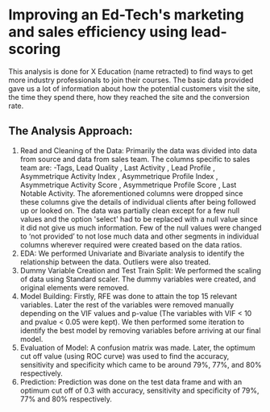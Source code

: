 # Improving an Ed-Tech's marketing and sales efficiency using lead-scoring 

This analysis is done for X Education (name retracted) to find ways to get more industry professionals to join
their courses. The basic data provided gave us a lot of information about how the potential customers
visit the site, the time they spend there, how they reached the site and the conversion rate.

## The Analysis Approach:

1. Read and Cleaning of the Data: Primarily the data was divided into data from source and data from sales team. The columns specific to sales team are: -Tags, Lead Quality , Last Activity , Lead Profile , Asymmetrique Activity Index , Asymmetrique Profile Index , Asymmetrique Activity Score , Asymmetrique Profile Score , Last Notable Activity. The aforementioned columns were dropped since these columns give the details of individual clients after being followed up or looked on. The data was partially clean except for a few null values and the option 'select' had to be replaced with a null value since it did not give us much information. Few of the null values were changed to ‘not provided’ to not lose much data and other segments in individual columns wherever required were created based on the data ratios.
2. EDA: We performed Univariate and Bivariate analysis to identify the relationship between the data. Outliers were also treated.
3. Dummy Variable Creation and Test Train Split: We performed the scaling of data using Standard scaler. The dummy variables were created, and original elements were removed.
4. Model Building: Firstly, RFE was done to attain the top 15 relevant variables. Later the rest of the variables were removed manually depending on the VIF values and p-value (The variables with VIF < 10 and pvalue < 0.05 were kept). We then performed some iteration to identify the best model by removing variables before arriving at our final model.
5. Evaluation of Model: A confusion matrix was made. Later, the optimum cut off value (using ROC curve) was used to find the accuracy, sensitivity and specificity which came to be around 79%, 77%, and 80% respectively.
6. Prediction: Prediction was done on the test data frame and with an optimum cut off of 0.3 with accuracy, sensitivity and specificity of 79%, 77% and 80% respectively.

